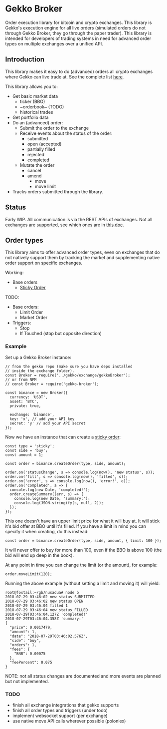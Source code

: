 # Gekko Broker

Order execution library for bitcoin and crypto exchanges. This library is Gekko's execution engine for all live orders (simulated orders do not through Gekko Broker, they go through the paper trader). This library is intended for developers of trading systems in need for advanced order types on multiple exchanges over a unified API.

## Introduction

This library makes it easy to do (advanced) orders all crypto exchanges where Gekko can live trade at. See the complete list [here](https://gekko.wizb.it/docs/introduction/supported_exchanges.html).

This library allows you to:

- Get basic market data
  - ticker (BBO)
  - ~orderbook~ (TODO)
  - historical trades
- Get portfolio data
- Do an (advanced) order:
  - Submit the order to the exchange
  - Receive events about the status of the order:
    - submitted
    - open (accepted)
    - partially filled
    - rejected
    - completed
  - Mutate the order
    - cancel
    - amend
      - move
      - move limit
- Tracks orders submitted through the library.

## Status

Early WIP. All communication is via the REST APIs of exchanges. Not all exchanges are supported, see which ones are in [this doc](../introduction/supported_exchanges.md).

## Order types

This library aims to offer advanced order types, even on exchanges that do not natively support them by tracking the market and supplementing native order support on specific exchanges.

Working:

- Base orders
  - [Sticky Order](./sticky_order.md)

TODO:

- Base orders:
  - Limit Order
  - Market Order
- Triggers:
  - Stop
  - If Touched (stop but opposite direction)

### Example

Set up a Gekko Broker instance:

    // from the gekko repo (make sure you have deps installed
    // inside the exchange folder).
    const Broker = require('../gekko/exchange/gekkoBroker');
    // or from NPM
    // const Broker = require('gekko-broker');

    const binance = new Broker({
      currency: 'USDT',
      asset: 'BTC',
      private: true,

      exchange: 'binance',
      key: 'x', // add your API key
      secret: 'y' // add your API secret
    });

Now we have an instance that can create a [sticky order](./sticky_order.md):

    const type = 'sticky';
    const side = 'buy';
    const amount = 1;

    const order = binance.createOrder(type, side, amount);

    order.on('statusChange', s => console.log(now(), 'new status', s));
    order.on('fill', s => console.log(now(), 'filled', s));
    order.on('error', s => console.log(now(), 'error!', e));
    order.on('completed', a => {
      console.log(new Date, 'completed!');
      order.createSummary((err, s) => {
        console.log(new Date, 'summary:');
        console.log(JSON.stringify(s, null, 2));
      });
    });

This one doesn't have an upper limit price for what it will buy at. It will stick it's bid offer at BBO until it's filled. If you have a limit in mind you can specify it when creating, do this instead:

    const order = binance.createOrder(type, side, amount, { limit: 100 });

It will never offer to buy for more than 100, even if the BBO is above 100 (the bid will end up deep in the book).

At any point in time you can change the limit (or the amount), for example:

    order.moveLimit(120);

Running the above example (without setting a limit and moving it) will yield:

    root@foxtail:~/gb/nusadua# node b
    2018-07-29 03:46:02 new status SUBMITTED
    2018-07-29 03:46:02 new status OPEN
    2018-07-29 03:46:04 filled 1
    2018-07-29 03:46:04 new status FILLED
    2018-07-29T03:46:04.127Z 'completed!'
    2018-07-29T03:46:04.358Z 'summary:'
    {
      "price": 0.0017479,
      "amount": 1,
      "date": "2018-07-29T03:46:02.576Z",
      "side": "buy",
      "orders": 1,
      "fees": {
        "BNB": 0.00075
      },
      "feePercent": 0.075
    }

NOTE: not all status changes are documented and more events are planned but not implemented.

### TODO

- finish all exchange integrations that gekko supports
- finish all order types and triggers (under todo)
- implement websocket support (per exchange)
- use native move API calls wherever possible (poloniex)
